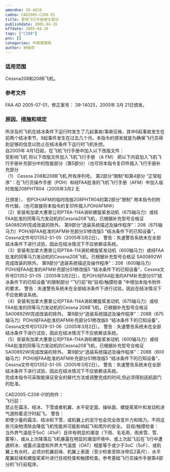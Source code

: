 ```yaml
---
amendno: 39-4818  
cadno: CAD2005-C208-01  
title: 更改飞行手册相关部分  
publishdate: 2005-04-26  
effdate: 2005-04-26  
tags: ["C208"]  
pns: []  
categories: 中南管理局  
author: 钟颖芬  
---
```

  
### 适用范围  
Cessna208和208B飞机。  
  
<!--more-->  
### 参考文件  
FAA AD 2005-07-01，修正案号： 39-14025，2005年 3月 21日颁发。  
  
### 原因、措施和规定  
所涉及的飞机在结冰条件下运行时发生了几起事故/事故征候，其中6起事故发生在前两个结冰季节，9起事件发生在过去几个月。本指令的颁发就是为确保飞行员得到足够的信息以防止在结冰条件下运行时飞机失控。  
自2005年 4月1日起，在飞机飞行手册中加入以下改版文件：  
   受影响飞机 将以下改版文件加入飞机飞行手册 （A FM）  把以下内容加入飞机飞行手册补充部分中的性能部分（第5部分）（也可将本指令复印件插入飞行手册补充部分  
（1） Cessna 208和208B飞机,所有序列号。  第2部分“限制”和第4部分 “正常程序”：在飞行员操作手册（POH）和经FAA批准的飞机飞行手册（AFM）中加入临时改版208PHTR04（2005年3月2 无  
  
  
日颁发）， 但POH/AFM的临时改版208PHTR04的第2部分“限制” 用本指令的附件代替。（也可直接将本指令的复印件插入POH/AFM中）  
（2）安装有加拿大惠普公司PT6A-114A涡轮螺旋桨发动机（675轴马力）或经FAA批准的同等马力发动机的Cessna208飞机，已根据补充型号合格证 SA0892WI完成改装的除外。  第9部分“选装系统描述及操作程序”：208（675轴马力）POH/经FAA批准的AFM补充部分S1修改版5 “结冰条件下的已知设备”，Cessna文件号D1352-S1-05（2005年3月2日）。  警告：失速警告系统未在全部结冰条件下进行试验，因此在结冰情况下不应依赖该系统。  
（3）安装有加拿大惠普公司PT6A-114涡轮螺旋桨发动机（600轴马力）或经FAA批准的同等马力发动机的Cessna208飞机，已根据补充型号合格证 SA00892WI完成改装的除外。  第9部分“选装系统描述及操作程序”：208（600轴马力）POH/经FAA批准的AFM补充部分S1修改版5 “结冰条件下的已知设备”，Cessna文件号D1352-S1-05（2005年3月2日），在POH/经FAA批准的AFM补充部分S1“结冰条件下的已知设备”的限制部分 “飞行前”和“目视/触摸检查 ”中增加本指令附件的要求。  警告：失速警告系统未在全部结冰条件下进行试验，因此在结冰情况下不应依赖该系统。  
（4）安装有加拿大惠普公司PT6A-114A涡轮螺旋桨发动机（675轴马力）或经FAA批准的同等马力发动机的Cessna 208B飞机，已根据补充型号合格证 SA00892WI完成改装的除外。  第9部分“选装系统描述及操作程序”：208B（675轴马力）POH/经FAA批准的AFM补充部分S1修改版6 “结冰条件下的已知设备”，Cessna文件号D1329-S1-06（2005年3月2日）。  警告：失速警告系统未在全部结冰条件下进行试验，因此在结冰情况下不应依赖该系统。  
（5）安装有加拿大惠普公司PT6A-114A涡轮螺旋桨发动机（600轴马力）或经FAA批准的同等马力发动机的Cessna208飞机，已根据补充型号合格证 SA00892WI完成改装的除外。  第9部分“选装系统描述及操作程序”：208B（600轴马力）POH/经FAA批准的AFM补充部分S1修改版5 “结冰条件下的已知设备”，Cessna文件号D1352-S1-05（2005年3月2日）。  警告：失速警告系统未在全部结冰条件下进行试验，因此在结冰情况下不应依赖该系统。  
完成本指令可采取能保证安全的替代方法或调整完成的时间,但必须得到适航部门的批准。  
  
CAD2005-C208-01的附件：  
飞行前：  
    禁止在霜冻、结冰、下雪或者机翼、水平安定面、操纵面、螺旋桨桨叶和发动机进气道附着泥泞时起飞。 警告：  
    即使少量的霜冻、结冰和下雪，或机翼上的泥泞也会完全改变升力和阻力。不将这些污染物清除会降低飞机性能并可能影响起飞和爬升的安全。 目视/触摸检查：  
    当外界气温低于5oC（41oF）且伴有明显的潮湿（下雨、毛毛雨、雨夹雪、雪、雾等）、或从上次降落后飞机暴露在明显的潮湿环境中、或上次起飞后在飞行中遭遇积冰、或露点温度和外界大气温度（OAT）相差等于或少于3oC（5oF）、或机翼上有水时，必须对机翼前缘、机翼上表面（至少检查至除冰带后2英尺）、水平尾翼前缘和螺旋桨桨叶进行目视检查和触摸检查。参考基础飞行员操作手册第4部分的飞行前程序。  
